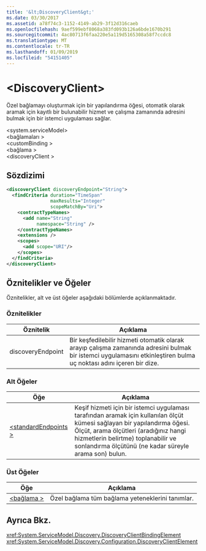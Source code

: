 ```yaml
---
title: '&lt;DiscoveryClient&gt;'
ms.date: 03/30/2017
ms.assetid: a78f74c3-1152-4149-ab29-3f12d316caeb
ms.openlocfilehash: 9aef599ebf8068a383fd093b126a6bde1670b291
ms.sourcegitcommit: 4ac80713f6faa220e5a119d5165308a58f7ccdc8
ms.translationtype: MT
ms.contentlocale: tr-TR
ms.lasthandoff: 01/09/2019
ms.locfileid: "54151405"
---
```

# <a name="ltdiscoveryclientgt"></a>&lt;DiscoveryClient&gt;
Özel bağlamayı oluşturmak için bir yapılandırma öğesi, otomatik olarak aramak için kayıtlı bir bulunabilir hizmet ve çalışma zamanında adresini bulmak için bir istemci uygulaması sağlar.  
  
\<system.serviceModel>  
\<bağlamaları >  
\<customBinding >  
\<bağlama >  
\<discoveryClient >  
  
## <a name="syntax"></a>Sözdizimi  
  
```xml  
<discoveryClient discoveryEndpoint="String">
  <findCriteria duration="TimeSpan"
                maxResults="Integer"
                scopeMatchBy="Uri">
    <contractTypeNames>
      <add name="String"
           namespace="String" />
    </contractTypeNames>
    <extensions />
    <scopes>
      <add scope="URI"/>
    </scopes>
  </findCriteria>
</discoveryClient>
```  
  
## <a name="attributes-and-elements"></a>Öznitelikler ve Öğeler  
 Öznitelikler, alt ve üst öğeler aşağıdaki bölümlerde açıklanmaktadır.  
  
### <a name="attributes"></a>Öznitelikler  
  
|Öznitelik|Açıklama|  
|---------------|-----------------|  
|discoveryEndpoint|Bir keşfedilebilir hizmeti otomatik olarak arayıp çalışma zamanında adresini bulmak bir istemci uygulamasını etkinleştiren bulma uç noktası adını içeren bir dize.|  
  
### <a name="child-elements"></a>Alt Öğeler  
  
|Öğe|Açıklama|  
|-------------|-----------------|  
|[\<standardEndpoints >](../../../../../docs/framework/configure-apps/file-schema/wcf/standardendpoints.md)|Keşif hizmeti için bir istemci uygulaması tarafından aramak için kullanılan ölçüt kümesi sağlayan bir yapılandırma öğesi. Ölçüt, arama ölçütleri (aradığınız hangi hizmetlerin belirtme) toplanabilir ve sonlandırma ölçütünü (ne kadar süreyle arama son) bulun.|  
  
### <a name="parent-elements"></a>Üst Öğeler  
  
|Öğe|Açıklama|  
|-------------|-----------------|  
|[\<bağlama >](../../../../../docs/framework/misc/binding.md)|Özel bağlama tüm bağlama yeteneklerini tanımlar.|  
  
## <a name="see-also"></a>Ayrıca Bkz.  
 <xref:System.ServiceModel.Discovery.DiscoveryClientBindingElement>  
 <xref:System.ServiceModel.Discovery.Configuration.DiscoveryClientElement>
